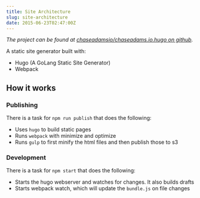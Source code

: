 ```yaml
---
title: Site Architecture
slug: site-architecture
date: 2015-06-23T02:47:00Z
---
```


_The project can be found at [chaseadamsio/chaseadams.io.hugo on github](https://github.com/chaseadamsio/chaseadams.io.hugo)._

A static site generator built with:

- Hugo (A GoLang Static Site Generator)
- Webpack

## How it works

### Publishing

There is a task for `npm run publish` that does the following:

- Uses `hugo` to build static pages
- Runs `webpack` with minimize and optimize
- Runs `gulp` to first minify the html files and then publish those to s3

### Development

There is a task for `npm start` that does the following:

- Starts the hugo webserver and watches for changes. It also builds drafts
- Starts webpack watch, which will update the `bundle.js` on file changes
